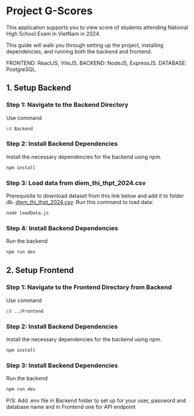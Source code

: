 # Project G-Scores

This application supports you to view score of students attending National High School Exam in VietNam in 2024.

This guide will walk you through setting up the project, installing dependencies, and running both the backend and frontend.

FRONTEND: ReactJS, ViteJS.
BACKEND: NodeJS, ExpressJS.
DATABASE: PostgreSQL.

## 1. Setup Backend

### Step 1: Navigate to the Backend Directory

Use command
```bash 
cd Backend
```

### Step 2: Install Backend Dependencies
Install the necessary dependencies for the backend using npm.
```bash
npm install
```

### Step 3: Load data from diem_thi_thpt_2024.csv
Prerequisite to download dataset from this link below and add it to folder db.
[diem_thi_thpt_2024.csv](https://github.com/GoldenOwlAsia/webdev-intern-assignment-3/blob/main/dataset/diem_thi_thpt_2024.csv).
Run this command to load data:
```bash
node loadData.js
```

### Step 4: Install Backend Dependencies
Run the backend
```bash
npm run dev
```

## 2. Setup Frontend

### Step 1: Navigate to the Frontend Directory from Backend

Use command
```bash 
cd ../Frontend
```

### Step 2: Install Backend Dependencies
Install the necessary dependencies for the backend using npm.
```bash
npm install
```

### Step 3: Install Backend Dependencies
Run the backend
```bash
npm run dev
```

P/S: Add .env file in Backend folder to set up for your user, password and database name and in Frontend one for API endpoint
